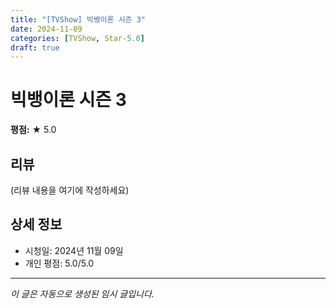 ```yaml
---
title: "[TVShow] 빅뱅이론 시즌 3"
date: 2024-11-09
categories: [TVShow, Star-5.0]
draft: true
---
```


# 빅뱅이론 시즌 3

**평점:** ★ 5.0

## 리뷰

(리뷰 내용을 여기에 작성하세요)

## 상세 정보

- 시청일: 2024년 11월 09일
- 개인 평점: 5.0/5.0

---

*이 글은 자동으로 생성된 임시 글입니다.*
